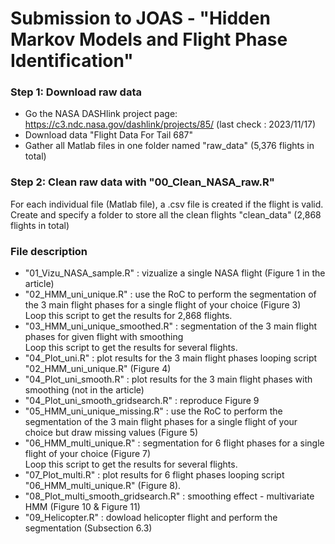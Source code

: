 # Submission to JOAS - "Hidden Markov Models and Flight Phase Identification" 

### Step 1: Download raw data 

- Go the NASA DASHlink project page: https://c3.ndc.nasa.gov/dashlink/projects/85/ (last check : 2023/11/17)
- Download data "Flight Data For Tail 687" 
- Gather all Matlab files in one folder named "raw_data" (5,376 flights in total)

### Step 2: Clean raw data with "00_Clean_NASA_raw.R"

For each individual file (Matlab file), a .csv file is created if the flight is valid. 
Create and specify a folder to store all the clean flights "clean_data" (2,868 flights in total)

### File description 

- "01_Vizu_NASA_sample.R" : vizualize a single NASA flight (Figure 1 in the article)  
- "02_HMM_uni_unique.R" : use the RoC to perform the segmentation of the 3 main flight phases for a single flight of your choice (Figure 3)  
  Loop this script to get the results for 2,868 flights.   
- "03_HMM_uni_unique_smoothed.R" : segmentation of the 3 main flight phases for given flight with smoothing  
  Loop this script to get the results for several flights.   
- "04_Plot_uni.R" : plot results for the 3 main flight phases looping script "02_HMM_uni_unique.R" (Figure 4)  
- "04_Plot_uni_smooth.R" : plot results for the 3 main flight phases with smoothing (not in the article)  
- "04_Plot_uni_smooth_gridsearch.R" : reproduce Figure 9  
- "05_HMM_uni_unique_missing.R" : use the RoC to perform the segmentation of the 3 main flight phases for a single flight of your choice but draw missing values (Figure 5)  
- "06_HMM_multi_unique.R" : segmentation for 6 flight phases for a single flight of your choice (Figure 7)  
  Loop this script to get the results for several flights.  
- "07_Plot_multi.R" : plot results for 6 flight phases looping script "06_HMM_multi_unique.R" (Figure 8). 
- "08_Plot_multi_smooth_gridsearch.R" : smoothing effect - multivariate HMM (Figure 10 & Figure 11)  
- "09_Helicopter.R" : dowload helicopter flight and perform the segmentation (Subsection 6.3)    
